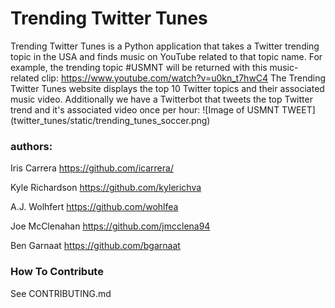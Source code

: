# Trending Twitter Tunes

Trending Twitter Tunes is a Python application that takes a Twitter trending topic in the USA and finds music on YouTube related to that topic name. For example, the trending topic #USMNT will be returned with this music-related clip: https://www.youtube.com/watch?v=u0kn_t7hwC4
The Trending Twitter Tunes website displays the top 10 Twitter topics and their associated music video.
Additionally we have a Twitterbot that tweets the top Twitter trend and it's associated video once per hour:
![Image of USMNT TWEET]
(twitter_tunes/static/trending_tunes_soccer.png)


### authors:
Iris Carrera https://github.com/icarrera/

Kyle Richardson https://github.com/kylerichva

A.J. Wolhfert https://github.com/wohlfea

Joe McClenahan https://github.com/jmcclena94

Ben Garnaat https://github.com/bgarnaat


### How To Contribute
See CONTRIBUTING.md
